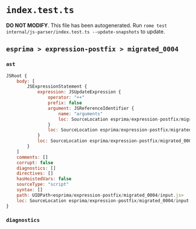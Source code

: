 # `index.test.ts`

**DO NOT MODIFY**. This file has been autogenerated. Run `rome test internal/js-parser/index.test.ts --update-snapshots` to update.

## `esprima > expression-postfix > migrated_0004`

### `ast`

```javascript
JSRoot {
	body: [
		JSExpressionStatement {
			expression: JSUpdateExpression {
				operator: "++"
				prefix: false
				argument: JSReferenceIdentifier {
					name: "arguments"
					loc: SourceLocation esprima/expression-postfix/migrated_0004/input.js 1:0-1:9 (arguments)
				}
				loc: SourceLocation esprima/expression-postfix/migrated_0004/input.js 1:0-1:11
			}
			loc: SourceLocation esprima/expression-postfix/migrated_0004/input.js 1:0-1:11
		}
	]
	comments: []
	corrupt: false
	diagnostics: []
	directives: []
	hasHoistedVars: false
	sourceType: "script"
	syntax: []
	path: UIDPath<esprima/expression-postfix/migrated_0004/input.js>
	loc: SourceLocation esprima/expression-postfix/migrated_0004/input.js 1:0-2:0
}
```

### `diagnostics`

```

```
